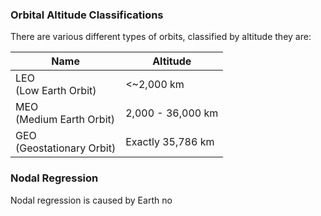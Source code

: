 ### Orbital Altitude Classifications
There are various different types of orbits, classified by altitude they are:

| Name                         | Altitude          |
| ---------------------------- | ----------------- |
| LEO<br>(Low Earth Orbit)     | <~2,000 km        |
| MEO<br>(Medium Earth Orbit)  | 2,000 - 36,000 km |
| GEO<br>(Geostationary Orbit) | Exactly 35,786 km |
### Nodal Regression
Nodal regression is caused by Earth no